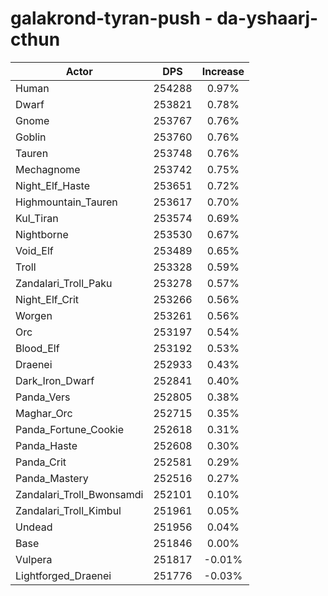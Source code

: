 # galakrond-tyran-push - da-yshaarj-cthun
| Actor | DPS | Increase |
|---|:---:|:---:|
|Human|254288|0.97%|
|Dwarf|253821|0.78%|
|Gnome|253767|0.76%|
|Goblin|253760|0.76%|
|Tauren|253748|0.76%|
|Mechagnome|253742|0.75%|
|Night_Elf_Haste|253651|0.72%|
|Highmountain_Tauren|253617|0.70%|
|Kul_Tiran|253574|0.69%|
|Nightborne|253530|0.67%|
|Void_Elf|253489|0.65%|
|Troll|253328|0.59%|
|Zandalari_Troll_Paku|253278|0.57%|
|Night_Elf_Crit|253266|0.56%|
|Worgen|253261|0.56%|
|Orc|253197|0.54%|
|Blood_Elf|253192|0.53%|
|Draenei|252933|0.43%|
|Dark_Iron_Dwarf|252841|0.40%|
|Panda_Vers|252805|0.38%|
|Maghar_Orc|252715|0.35%|
|Panda_Fortune_Cookie|252618|0.31%|
|Panda_Haste|252608|0.30%|
|Panda_Crit|252581|0.29%|
|Panda_Mastery|252516|0.27%|
|Zandalari_Troll_Bwonsamdi|252101|0.10%|
|Zandalari_Troll_Kimbul|251961|0.05%|
|Undead|251956|0.04%|
|Base|251846|0.00%|
|Vulpera|251817|-0.01%|
|Lightforged_Draenei|251776|-0.03%|
